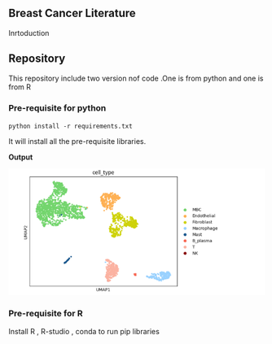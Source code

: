 ## Breast Cancer Literature
Inrtoduction


## Repository
This repository include two version nof code .One is from python and one is from R

###  Pre-requisite for python

`python install -r requirements.txt`

It will install all the pre-requisite libraries.

**Output**

![alt text](image-1.png)


###  Pre-requisite for R

Install R , R-studio , conda to run pip libraries



